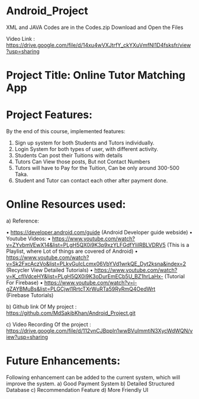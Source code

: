 # Android_Project
XML and JAVA Codes are in the Codes.zip
Download and Open the Files

Video Link : https://drive.google.com/file/d/14xu4wVXJtrfY_ckYXuVmfNI1D4fsksfr/view?usp=sharing



# Project Title: Online Tutor Matching App

# Project Features:
By the end of this course, implemented features: 
1.	Sign up system for both Students and Tutors individually.
2. 	Login System for both types of user, with different activity.
3.	Students Can post their Tuitions with details
4.	Tutors Can View those posts, But not Contact Numbers
5.	Tutors will have to Pay for the Tuition, Can be only around 300-500 Taka.
6.	Student and Tutor can contact each other after payment done.

# Online Resources used:
a)	Reference:

•	https://developer.android.com/guide  (Android Developer guide webside)
•	Youtube Videos: 
•	https://www.youtube.com/watch?v=ZYvbmVEwX14&list=PLgH5QX0i9K3p9xzYLFGdfYliIRBLVDRV5    (This is a Playlist, where Lot of things are covered of Android)
•	https://www.youtube.com/watch?v=Sk2FxcAczVo&list=PLkyGuIcLcmx06VbYVd1wrkQE_Dyt2ksna&index=2   (Recycler View Detailed Tutorials)
•	https://www.youtube.com/watch?v=K_cfIVdceHY&list=PLgH5QX0i9K3oDurEmECb5U_BZ1hrLaHx-  (Tutorial For Firebase)
•	https://www.youtube.com/watch?v=i-gZAYBMuBs&list=PLGCjwl1RrtcTXrWuRTa59RyRmQ4OedWrt  
 (Firebase Tutorials)



b)	Github link Of My project : 
https://github.com/MdSakibKhan/Android_Project.git



c)	Video Recording Of the project :
https://drive.google.com/file/d/112vnCJBppIn1wwBVuImmtiN3XycWdWQN/view?usp=sharing






# Future Enhancements:
Following enhancement can be added to the current system, which will improve the system. 
a)	Good Payment System
b)	Detailed Structured Database
c)	Recommendation Feature
d)	More Friendly UI 

